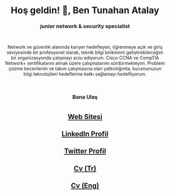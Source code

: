 <div align="center">
<h1> Hoş geldin! 👋, Ben Tunahan Atalay </h1>


<h3> junior network & security specialist</h3>

</br>

Network ve güvenlik alanında kariyer hedefleyen, öğrenmeye açık ve giriş seviyesinde bir profesyonel olarak, teknik bilgi birikimimi geliştirebileceğim bir organizasyonda çalışmayı arzu ediyorum. Cisco CCNA ve CompTIA Network+ sertifikalarını almak üzere çalışmalarımı sürdürmekteyim. Problem çözme becerilerim ve takım çalışmasına olan yatkınlığımla, kurumunuzun bilgi teknolojileri hedeflerine katkı sağlamayı hedefliyorum.
 
</br>

<h3>Bana Ulaş</h3>

#
## [Web Sitesi](https://tnhnatalay.github.io/webatalay/)
## [LinkedIn Profil](https://www.linkedin.com/in/tnhnatalay/)
## [Twitter Profil](https://twitter.com/_lahik)
## [Cv (Tr)](cv/Tunahan_Atalay_CV.pdf)
## [Cv (Eng)](cv/Tunahan_Atalay_Resume.pdf)


</div>

